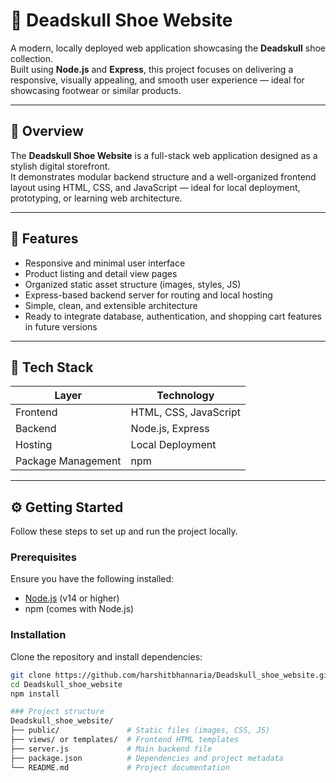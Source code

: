 # 🦴 Deadskull Shoe Website

A modern, locally deployed web application showcasing the **Deadskull** shoe collection.  
Built using **Node.js** and **Express**, this project focuses on delivering a responsive, visually appealing, and smooth user experience — ideal for showcasing footwear or similar products.

---

## 🧭 Overview

The **Deadskull Shoe Website** is a full-stack web application designed as a stylish digital storefront.  
It demonstrates modular backend structure and a well-organized frontend layout using HTML, CSS, and JavaScript — ideal for local deployment, prototyping, or learning web architecture.

---

## 🚀 Features

- Responsive and minimal user interface  
- Product listing and detail view pages  
- Organized static asset structure (images, styles, JS)  
- Express-based backend server for routing and local hosting  
- Simple, clean, and extensible architecture  
- Ready to integrate database, authentication, and shopping cart features in future versions  

---

## 🧰 Tech Stack

| Layer | Technology |
|-------|-------------|
| Frontend | HTML, CSS, JavaScript |
| Backend | Node.js, Express |
| Hosting | Local Deployment |
| Package Management | npm |

---

## ⚙️ Getting Started

Follow these steps to set up and run the project locally.

### Prerequisites

Ensure you have the following installed:
- [Node.js](https://nodejs.org/) (v14 or higher)
- npm (comes with Node.js)

### Installation

Clone the repository and install dependencies:

```bash
git clone https://github.com/harshitbhannaria/Deadskull_shoe_website.git
cd Deadskull_shoe_website
npm install

### Project structure
Deadskull_shoe_website/
├── public/               # Static files (images, CSS, JS)
├── views/ or templates/  # Frontend HTML templates
├── server.js             # Main backend file
├── package.json          # Dependencies and project metadata
└── README.md             # Project documentation
